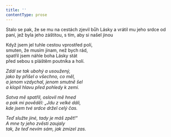 ```yaml
---
title: ''
contentType: prose
---
```


Stalo se pak, že se mu na cestách zjevil bůh Lásky a vrátil mu jeho srdce od paní, jež byla jeho záštitou, s tím, aby si našel jinou

  

Když jsem jel tuhle cestou vprostřed polí,  
smuten, že musím jinam, než bych rád,  
spatřil jsem náhle boha Lásky stát  
před sebou s pláštěm poutníka a holí.

_Zdál se tak ubohý a usoužený,  
jako by přišel o všechno, co měl,  
a jenom vzdychal, jenom smutně šel  
a klopil hlavu před pohledy k zemi._

_Sotva mě spatřil, oslovil mě hned  
a pak mi pověděl: „Jdu z velké dáli,  
kde jsem tvé srdce držel celý čas._

_Teď služte jiné, tady je máš zpět!“  
A mne ty jeho zvěsti zaujaly  
tak, že teď nevím sám, jak zmizel zas._
